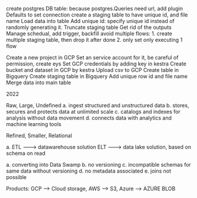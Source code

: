 <!-- Connecting to postgres -->
create postgres DB table:
    because postgres.Queries need url, add plugin Defaults to set connection
    create a staging table to have unique id, and file name
Load data into table
Add unique id: specify unique id instead of randomly generating it.
Truncate staging table
Get rid of the outputs
Manage schedual, add trigger, backfill
    avoid multiple flows:
        1. create multiple staging table, then drop it after done
        2. only set only executing 1 flow

<!-- Connecting to GCP -->
Create a new project in GCP
Set an service account for it, be careful of permission, create eys
Set GCP credentials by adding key in kestra 
Create bucket and dataset in GCP by kestra
Upload csv to GCP
Create table in Bigquery
Create staging table in Bigquery
Add unique row id and file name
Merge data into main table




2022 
<!-- What is data lake -->
Raw, Large, Undefined
a. ingest structured and unstructured data
b. stores, secures and protects data at unlimited scale
c. catalogs and indexes for analysis without data movement
d. connects data with analytics and machine learning tools

<!-- What is data warehouse -->
Refined, Smaller, Relational

<!-- ETL vs ELT -->
a. ETL  ---> datawarehouse solution
   ELT  ---> data lake solution, based on schema on read

<!-- Gotcha of Data Lake -->
a. converting into Data Swamp
b. no versioning 
c. incompatible schemas for same data without versioning
d. no metadata associated
e. joins not possible

Products: 
GCP --> Cloud storage,   AWS --> S3, Azure --> AZURE BLOB